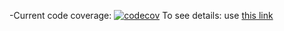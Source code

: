 -Current code coverage:
[![codecov](https://codecov.io/github/huytrinhx/tetrominos/graph/badge.svg?token=VZF443AHJ1)](https://codecov.io/github/huytrinhx/tetrominos)
To see details: use [this link](https://app.codecov.io/github/huytrinhx/tetrominos)